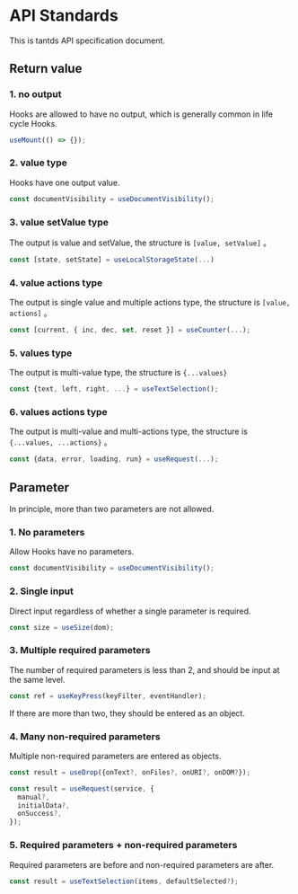 # API Standards

This is tantds API specification document.

## Return value

### 1. no output

Hooks are allowed to have no output, which is generally common in life cycle Hooks.

```javascript
useMount(() => {});
```

### 2. value type

Hooks have one output value.

```javascript
const documentVisibility = useDocumentVisibility();
```

### 3. value setValue type

The output is value and setValue, the structure is `[value, setValue]` 。

```javascript
const [state, setState] = useLocalStorageState(...)
```

### 4. value actions type

The output is single value and multiple actions type, the structure is `[value, actions]` 。

```javascript
const [current, { inc, dec, set, reset }] = useCounter(...);
```

### 5. values type

The output is multi-value type, the structure is `{...values}`

```javascript
const {text, left, right, ...} = useTextSelection();
```

### 6. values actions type

The output is multi-value and multi-actions type, the structure is `{...values, ...actions}` 。

```javascript
const {data, error, loading, run} = useRequest(...);
```

## Parameter

In principle, more than two parameters are not allowed.

### 1. No parameters

Allow Hooks have no parameters.

```javascript
const documentVisibility = useDocumentVisibility();
```

### 2. Single input

Direct input regardless of whether a single parameter is required.

```javascript
const size = useSize(dom);
```

### 3. Multiple required parameters

The number of required parameters is less than 2, and should be input at the same level.

```javascript
const ref = useKeyPress(keyFilter, eventHandler);
```

If there are more than two, they should be entered as an object.

### 4. Many non-required parameters

Multiple non-required parameters are entered as objects.

```javascript
const result = useDrop({onText?, onFiles?, onURI?, onDOM?});

const result = useRequest(service, {
  manual?,
  initialData?,
  onSuccess?,
});
```

### 5. Required parameters + non-required parameters

Required parameters are before and non-required parameters are after.

```javascript
const result = useTextSelection(items, defaultSelected?);
```
